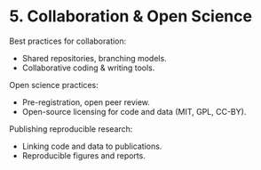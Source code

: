 # 5. Collaboration & Open Science

Best practices for collaboration:
- Shared repositories, branching models.
- Collaborative coding & writing tools.

Open science practices:
- Pre-registration, open peer review.
- Open-source licensing for code and data (MIT, GPL, CC-BY).

Publishing reproducible research:
- Linking code and data to publications.
- Reproducible figures and reports.
